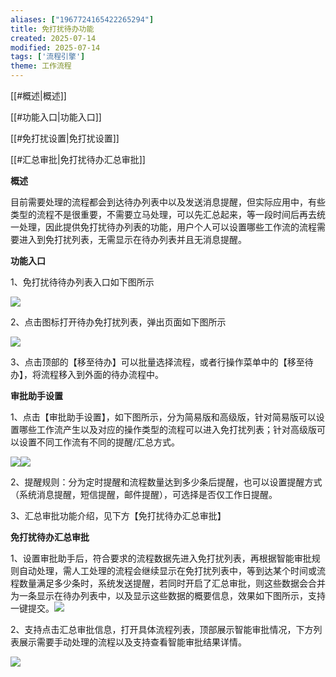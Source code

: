 ```yaml
---
aliases: ["1967724165422265294"]
title: 免打扰待办功能
created: 2025-07-14
modified: 2025-07-14
tags: ['流程引擎']
theme: 工作流程
---
```


[[#概述|概述]]

[[#功能入口|功能入口]]

[[#免打扰设置|免打扰设置]]

[[#汇总审批|免打扰待办汇总审批]]

**概述**

目前需要处理的流程都会到达待办列表中以及发送消息提醒，但实际应用中，有些类型的流程不是很重要，不需要立马处理，可以先汇总起来，等一段时间后再去统一处理，因此提供免打扰待办列表的功能，用户个人可以设置哪些工作流的流程需要进入到免打扰列表，无需显示在待办列表并且无消息提醒。

**功能入口**

1、免打扰待待办列表入口如下图所示

![](fd15cf89c204456f2186913789677c72.jpg)

2、点击图标打开待办免打扰列表，弹出页面如下图所示

![](96065cfd594eb70e3da8787369a4b69f.jpg)

3、点击顶部的【移至待办】可以批量选择流程，或者行操作菜单中的【移至待办】，将流程移入到外面的待办流程中。

**审批助手设置**

1、点击【审批助手设置】，如下图所示，分为简易版和高级版，针对简易版可以设置哪些工作流产生以及对应的操作类型的流程可以进入免打扰列表；针对高级版可以设置不同工作流有不同的提醒/汇总方式。

![](a5cc3efeeb061d8f212f7f37c7289fb8.jpg)![](2b81ca656a4d8a7191df11cb46acb071.jpg)

2、提醒规则：分为定时提醒和流程数量达到多少条后提醒，也可以设置提醒方式（系统消息提醒，短信提醒，邮件提醒），可选择是否仅工作日提醒。

3、汇总审批功能介绍，见下方【免打扰待办汇总审批】

**免打扰待办汇总审批**

1、设置审批助手后，符合要求的流程数据先进入免打扰列表，再根据智能审批规则自动处理，需人工处理的流程会继续显示在免打扰列表中，等到达某个时间或流程数量满足多少条时，系统发送提醒，若同时开启了汇总审批，则这些数据会合并为一条显示在待办列表中，以及显示这些数据的概要信息，效果如下图所示，支持一键提交。![](1dca328776589217ffea0883df0a3107.jpg)

2、支持点击汇总审批信息，打开具体流程列表，顶部展示智能审批情况，下方列表展示需要手动处理的流程以及支持查看智能审批结果详情。

![](51e045537cc71fe4567ff6580440dfbd.jpg)